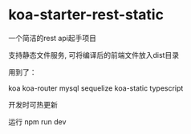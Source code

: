 # koa-starter-rest-static

一个简洁的rest api起手项目

支持静态文件服务, 可将编译后的前端文件放入dist目录

用到了：

koa 
koa-router 
mysql 
sequelize 
koa-static 
typescript

开发时可热更新

运行 npm run dev


